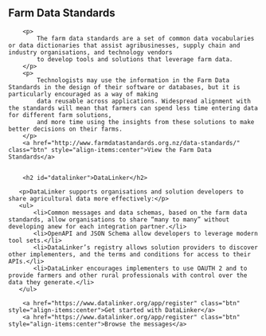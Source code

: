   <h2 id="datalinker">Farm Data Standards</h2>

        <p>
            The farm data standards are a set of common data vocabularies or data dictionaries that assist agribusinesses, supply chain and industry organisations, and technology vendors
            to develop tools and solutions that leverage farm data.
        </p>
        <p>
            Technologists may use the information in the Farm Data Standards in the design of their software or databases, but it is particularly encouraged as a way of making
            data reusable across applications. Widespread alignment with the standards will mean that farmers can spend less time entering data for different farm solutions,
            and more time using the insights from these solutions to make better decisions on their farms.
        </p>
        <a href="http://www.farmdatastandards.org.nz/data-standards/" class="btn" style="align-items:center">View the Farm Data Standards</a>


        <h2 id="datalinker">DataLinker</h2>

       <p>DataLinker supports organisations and solution developers to share agricultural data more effectively:</p>
       <ul>
           <li>Common messages and data schemas, based on the farm data standards, allow organisations to share “many to many” without developing anew for each integration partner.</li>
           <li>OpenAPI and JSON Schema allow developers to leverage modern tool sets.</li>
           <li>DataLinker’s registry allows solution providers to discover other implementers, and the terms and conditions for access to their APIs.</li>
           <li>DataLinker encourages implementers to use OAUTH 2 and to provide farmers and other rural professionals with control over the data they generate.</li>
       </ul>

        <a href="https://www.datalinker.org/app/register" class="btn" style="align-items:center">Get started with DataLinker</a>
        <a href="https://www.datalinker.org/app/register" class="btn" style="align-items:center">Browse the messages</a>
